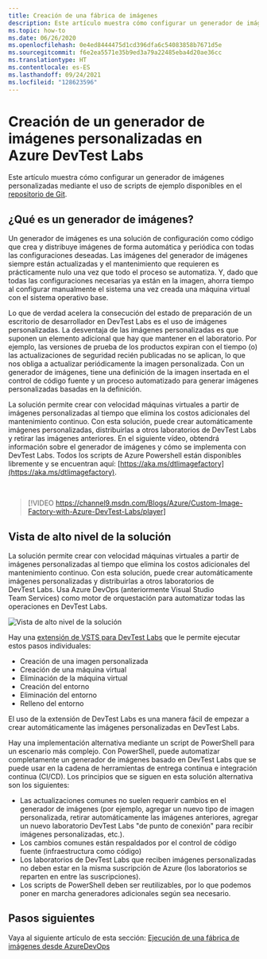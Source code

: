 ```yaml
---
title: Creación de una fábrica de imágenes
description: Este artículo muestra cómo configurar un generador de imágenes personalizadas mediante el uso de scripts de ejemplo disponibles en el repositorio de Git (Azure DevTest Labs).
ms.topic: how-to
ms.date: 06/26/2020
ms.openlocfilehash: 0e4ed8444475d1cd396dfa6c54083858b7671d5e
ms.sourcegitcommit: f6e2ea5571e35b9ed3a79a22485eba4d20ae36cc
ms.translationtype: HT
ms.contentlocale: es-ES
ms.lasthandoff: 09/24/2021
ms.locfileid: "128623596"
---
```

# <a name="create-a-custom-image-factory-in-azure-devtest-labs"></a>Creación de un generador de imágenes personalizadas en Azure DevTest Labs
Este artículo muestra cómo configurar un generador de imágenes personalizadas mediante el uso de scripts de ejemplo disponibles en el [repositorio de Git](https://github.com/Azure/azure-devtestlab/tree/master/samples/DevTestLabs/Scripts/ImageFactory).

## <a name="whats-an-image-factory"></a>¿Qué es un generador de imágenes?
Un generador de imágenes es una solución de configuración como código que crea y distribuye imágenes de forma automática y periódica con todas las configuraciones deseadas. Las imágenes del generador de imágenes siempre están actualizadas y el mantenimiento que requieren es prácticamente nulo una vez que todo el proceso se automatiza. Y, dado que todas las configuraciones necesarias ya están en la imagen, ahorra tiempo al configurar manualmente el sistema una vez creada una máquina virtual con el sistema operativo base.

Lo que de verdad acelera la consecución del estado de preparación de un escritorio de desarrollador en DevTest Labs es el uso de imágenes personalizadas. La desventaja de las imágenes personalizadas es que suponen un elemento adicional que hay que mantener en el laboratorio. Por ejemplo, las versiones de prueba de los productos expiran con el tiempo (o) las actualizaciones de seguridad recién publicadas no se aplican, lo que nos obliga a actualizar periódicamente la imagen personalizada. Con un generador de imágenes, tiene una definición de la imagen insertada en el control de código fuente y un proceso automatizado para generar imágenes personalizadas basadas en la definición.

La solución permite crear con velocidad máquinas virtuales a partir de imágenes personalizadas al tiempo que elimina los costos adicionales del mantenimiento continuo. Con esta solución, puede crear automáticamente imágenes personalizadas, distribuirlas a otros laboratorios de DevTest Labs y retirar las imágenes anteriores. En el siguiente vídeo, obtendrá información sobre el generador de imágenes y cómo se implementa con DevTest Labs.  Todos los scripts de Azure Powershell están disponibles libremente y se encuentran aquí: [https://aka.ms/dtlimagefactory](https://aka.ms/dtlimagefactory).

<br/>

> [!VIDEO https://channel9.msdn.com/Blogs/Azure/Custom-Image-Factory-with-Azure-DevTest-Labs/player]


## <a name="high-level-view-of-the-solution"></a>Vista de alto nivel de la solución
La solución permite crear con velocidad máquinas virtuales a partir de imágenes personalizadas al tiempo que elimina los costos adicionales del mantenimiento continuo. Con esta solución, puede crear automáticamente imágenes personalizadas y distribuirlas a otros laboratorios de DevTest Labs. Usa Azure DevOps (anteriormente Visual Studio Team Services) como motor de orquestación para automatizar todas las operaciones en DevTest Labs.

![Vista de alto nivel de la solución](./media/create-image-factory/high-level-view-of-solution.png)

Hay una [extensión de VSTS para DevTest Labs](https://marketplace.visualstudio.com/items?itemName=ms-azuredevtestlabs.tasks) que le permite ejecutar estos pasos individuales:

- Creación de una imagen personalizada
- Creación de una máquina virtual
- Eliminación de la máquina virtual
- Creación del entorno
- Eliminación del entorno
- Relleno del entorno

El uso de la extensión de DevTest Labs es una manera fácil de empezar a crear automáticamente las imágenes personalizadas en DevTest Labs.

Hay una implementación alternativa mediante un script de PowerShell para un escenario más complejo. Con PowerShell, puede automatizar completamente un generador de imágenes basado en DevTest Labs que se puede usar en la cadena de herramientas de entrega continua e integración continua (CI/CD). Los principios que se siguen en esta solución alternativa son los siguientes:

- Las actualizaciones comunes no suelen requerir cambios en el generador de imágenes (por ejemplo, agregar un nuevo tipo de imagen personalizada, retirar automáticamente las imágenes anteriores, agregar un nuevo laboratorio DevTest Labs "de punto de conexión" para recibir imágenes personalizadas, etc.).
- Los cambios comunes están respaldados por el control de código fuente (infraestructura como código)
- Los laboratorios de DevTest Labs que reciben imágenes personalizadas no deben estar en la misma suscripción de Azure (los laboratorios se reparten en entre las suscripciones).
- Los scripts de PowerShell deben ser reutilizables, por lo que podemos poner en marcha generadores adicionales según sea necesario.

## <a name="next-steps"></a>Pasos siguientes
Vaya al siguiente artículo de esta sección: [Ejecución de una fábrica de imágenes desde AzureDevOps](image-factory-set-up-devops-lab.md)
